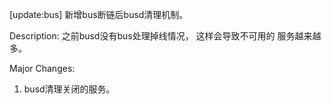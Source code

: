 [update:bus] 新增bus断链后busd清理机制。

Description:
之前busd没有bus处理掉线情况， 这样会导致不可用的
服务越来越多。

Major Changes:
1. busd清理关闭的服务。